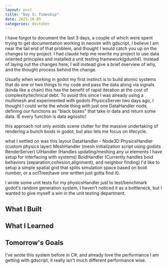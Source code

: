 ```yaml
---
layout: post
title: "Day 5: Timeskip"
date: 2025-10-05
categories: devtober
---
```

I have forgot to document the last 3 days, a couple of which were spent trying to get documentation working in neovim with gdscript, I believe I am near the tail end of that problem, and thought I would catch you up on the changes to my project.
I had claude help me rewrite my project to use data oriented principles and installed a unit testing framework(gdunit4). Instead of laying out the changes here, I will instead give a brief overview of why, and the thought process behind the change.

Usually when working in godot my first instinct is to build atomic systems that do one or two things to my code and pass the data along via signals (kinda like a chain) this has the benefit of rapid iteration at the cost of complexity/technical debt. To avoid this since I was already using a multimesh and experimented with godots PhysicsServer two days ago, I thought I could write the whole thing with just one DataHandler node, defining our functions as "black boxes" that take in data and return some data. IE every function is data agnostic!

this approach not only avoids scene clutter for the massive undertaking of rendering a bunch boids in godot, but also lets me focus on lifecycle.

what I settled on was this layout
 DataHandler - Node3D
  PhysicsHandler (custom physics layer)
  MeshHandler (mesh initialization script using godots RenderServer)
  UIHandler (Handles updating/meshing any ui elements I have setup for interfacing with systems)
  BoidHandler (Currently handles boid behaviors (separation,cohesion,alignment), and neighbor finding) I'd like to setup a simple spatial grid that splits simulation space based on boid number, or a octTree(have one written just gotta find it).

I wrote some unit tests for my physicsHandler just to test/benchmark godot's random generation system, I haven't noticed it as a bottleneck, but I wanted to give myself a win in the unit testing department.



## What I Built

## What I Learned

## Tomorrow's Goals
I've wrote this system before in C#, and already love the performance I am getting with gdscript, it really isn't much different performance wise.


